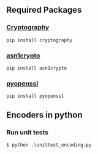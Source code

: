 ## Required Packages

### [Cryptography](https://cryptography.io/)
```
pip install cryptography
```

### [asn1crypto](https://github.com/wbond/asn1crypto)

```
pip install asn1crypto
```

### [pyopenssl](https://www.pyopenssl.org/en/stable/)

```
pip install pyopenssl
```


## Encoders in python

### Run unit tests

```
$ python .\unittest_encoding.py
```